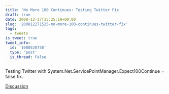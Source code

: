 ```yaml
---
title: 'No More 100 Continues: Testing Twitter Fix'
draft: true
date: 2008-12-27T15:25:19+00:00
slug: '200812271525-no-more-100-continues-twitter-fix'
tags:
  - tweets
is_tweet: true
tweet_info:
  id: '1080528758'
  type: 'post'
  is_thread: False
---
```




Testing Twitter with             System.Net.ServicePointManager.Expect100Continue = false fix.

[Discussion](https://x.com/sytelus/status/1080528758)
